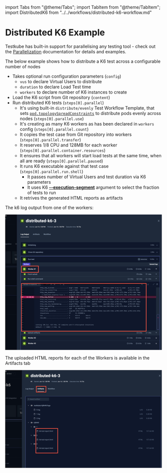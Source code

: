 import Tabs from "@theme/Tabs";
import TabItem from "@theme/TabItem";
import DistributedK6 from "../../workflows/distributed-k6-workflow.md"

# Distributed K6 Example

Testkube has built-in support for parallelising any testing tool - check out the
[Parallelization](../test-workflows-parallel) documentation for details and examples. 

The below example shows how to distribute a K6 test across a configurable
number of nodes

* Takes optional run configuration parameters (`config`)
    * `vus` to declare Virtual Users to distribute
    * `duration` to declare Load Test time
    * `workers` to declare number of K6 instances to create
* Load the K6 script from Git repository (`content`)
* Run distributed K6 tests (`steps[0].parallel`)
    * It's using built-in `distribute/evenly` Test Workflow Template, that sets [`pod.topologySpreadConstraints`](https://kubernetes.io/docs/concepts/scheduling-eviction/topology-spread-constraints/) to distribute pods evenly across nodes (`steps[0].parallel.use`)
    * It's creating as many K6 workers as has been declared in `workers` config (`steps[0].parallel.count`)
    * It copies the test case from Git repository into workers (`steps[0].parallel.transfer`)
    * It reserves 1/8 CPU and 128MB for each worker (`steps[0].parallel.container.resources`)
    * It ensures that all workers will start load tests at the same time, when all are ready (`steps[0].parallel.paused`)
    * It runs K6 executable against that test case (`steps[0].parallel.run.shell`)
        * It passes number of Virtual Users and test duration via K6 parameters
        * It uses K6 [**--execution-segment**](https://grafana.com/docs/k6/latest/using-k6/k6-options/reference/#execution-segment) argument to select the fraction of tests to run
    * It retrives the generated HTML reports as artifacts

<DistributedK6/>

<Tabs>
<TabItem value="logs" label="Log Output" default>

The k6 log output from one of the workers: 

![Distributed K6 Log Output](images/distributed-k6-log-output.png)

</TabItem>
<TabItem value="artifacts" label="Artifacts" default>

The uploaded HTML reports for each of the Workers is available in the Artifacts tab

![Distributed K6 HTLM Report](images/distributed-k6-artifacts.png)

</TabItem>

</Tabs>
